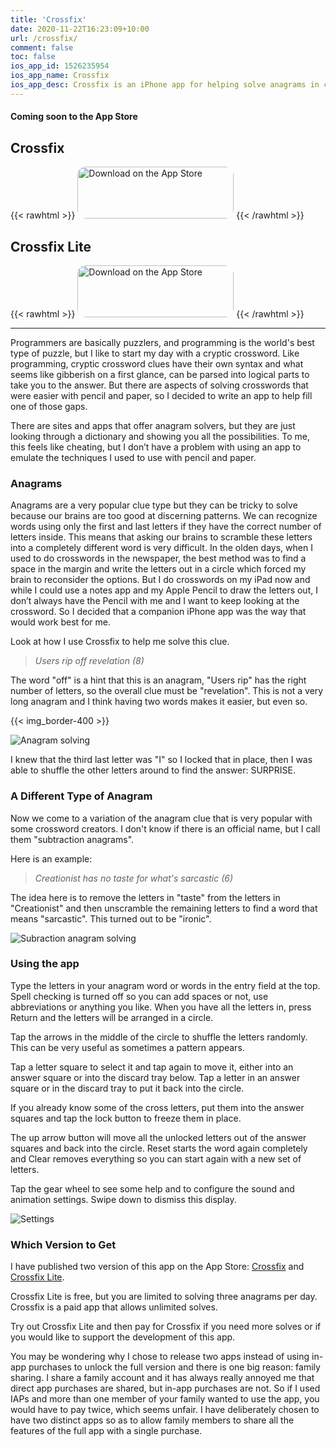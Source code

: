 ```yaml
---
title: 'Crossfix'
date: 2020-11-22T16:23:09+10:00
url: /crossfix/
comment: false
toc: false
ios_app_id: 1526235954
ios_app_name: Crossfix
ios_app_desc: Crossfix is an iPhone app for helping solve anagrams in croswords.
---
```


#### Coming soon to the App Store

## Crossfix

{{< rawhtml >}}
<a href="https://apps.apple.com/us/app/crossfix/id1526235954?itsct=apps_box&amp;itscg=30200" style="display: inline-block; overflow: hidden; border-top-left-radius: 13px; border-top-right-radius: 13px; border-bottom-right-radius: 13px; border-bottom-left-radius: 13px; width: 250px; height: 83px;"><img src="https://tools.applemediaservices.com/api/badges/download-on-the-app-store/white/en-US?size=250x83&amp;releaseDate=1522281600&h=316183e4d473a49a7fc392abccb65adb" alt="Download on the App Store" style="border-top-left-radius: 13px; border-top-right-radius: 13px; border-bottom-right-radius: 13px; border-bottom-left-radius: 13px; width: 250px; height: 83px; margin: unset; border: unset;"></a>
{{< /rawhtml >}}

## Crossfix Lite

{{< rawhtml >}}
<a href="https://apps.apple.com/us/app/crossfix-lite/id1526236100?itsct=apps_box&amp;itscg=30200" style="display: inline-block; overflow: hidden; border-top-left-radius: 13px; border-top-right-radius: 13px; border-bottom-right-radius: 13px; border-bottom-left-radius: 13px; width: 250px; height: 83px;"><img src="https://tools.applemediaservices.com/api/badges/download-on-the-app-store/black/en-US?size=250x83&amp;releaseDate=1522281600&h=316183e4d473a49a7fc392abccb65adb" alt="Download on the App Store" style="border-top-left-radius: 13px; border-top-right-radius: 13px; border-bottom-right-radius: 13px; border-bottom-left-radius: 13px; width: 250px; height: 83px; margin: unset; border: unset;"></a>
{{< /rawhtml >}}

---

Programmers are basically puzzlers, and programming is the world's best type of puzzle, but I like to start my day with a cryptic crossword. Like programming, cryptic crossword clues have their own syntax and what seems like gibberish on a first glance, can be parsed into logical parts to take you to the answer. But there are aspects of solving crosswords that were easier with pencil and paper, so I decided to write an app to help fill one of those gaps.

There are sites and apps that offer anagram solvers, but they are just looking through a dictionary and showing you all the possibilities. To me, this feels like cheating, but I don’t have a problem with using an app to emulate the techniques I used to use with pencil and paper.

### Anagrams

Anagrams are a very popular clue type but they can be tricky to solve because our brains are too good at discerning patterns. We can recognize words using only the first and last letters if they have the correct number of letters inside. This means that asking our brains to scramble these letters into a completely different word is very difficult. In the olden days, when I used to do crosswords in the newspaper, the best method was to find a space in the margin and write the letters out in a circle which forced my brain to reconsider the options. But I do crosswords on my iPad now and while I could use a notes app and my Apple Pencil to draw the letters out, I don’t always have the Pencil with me and I want to keep looking at the crossword. So I decided that a companion iPhone app was the way that would work best for me.

Look at how I use Crossfix to help me solve this clue.

> _Users rip off revelation (8)_

The word "off" is a hint that this is an anagram, "Users rip" has the right number of letters, so the overall clue must be "revelation". This is not a very long anagram and I think having two words makes it easier, but even so.

{{< img_border-400 >}}

![Anagram solving][i1]

I knew that the third last letter was "I" so I locked that in place, then I was able to shuffle the other letters around to find the answer: SURPRISE.

### A Different Type of Anagram

Now we come to a variation of the anagram clue that is very popular with some crossword creators. I don't know if there is an official name, but I call them "subtraction anagrams".

Here is an example:

> _Creationist has no taste for what's sarcastic (6)_

The idea here is to remove the letters in "taste" from the letters in "Creationist" and then unscramble the remaining letters to find a word that means "sarcastic". This turned out to be "ironic".

![Subraction anagram solving][i2]

### Using the app

Type the letters in your anagram word or words in the entry field at the top. Spell checking is turned off so you can add spaces or not, use abbreviations or anything you like. When you have all the letters in, press Return and the letters will be arranged in a circle.

Tap the arrows in the middle of the circle to shuffle the letters randomly. This can be very useful as sometimes a pattern appears.

Tap a letter square to select it and tap again to move it, either into an answer square or into the discard tray below. Tap a letter in an answer square or in the discard tray to put it back into the circle.

If you already know some of the cross letters, put them into the answer squares and tap the lock button to freeze them in place.

The up arrow button will move all the unlocked letters out of the answer squares and back into the circle. Reset starts the word again completely and Clear removes everything so you can start again with a new set of letters.

Tap the gear wheel to see some help and to configure the sound and animation settings. Swipe down to dismiss this display.

![Settings][i3]

### Which Version to Get

I have published two version of this app on the App Store: [Crossfix][1] and [Crossfix Lite][2].

Crossfix Lite is free, but you are limited to solving three anagrams per day.
Crossfix is a paid app that allows unlimited solves.

Try out Crossfix Lite and then pay for Crossfix if you need more solves or if you would like to support the development of this app.

You may be wondering why I chose to release two apps instead of using in-app purchases to unlock the full version and there is one big reason: family sharing. I share a family account and it has always really annoyed me that direct app purchases are shared, but in-app purchases are not. So if I used IAPs and more than one member of your family wanted to use the app, you would have to pay twice, which seems unfair. I have deliberately chosen to have two distinct apps so as to allow family members to share all the features of the full app with a single purchase.

[i1]: /images/Crossfix-anagram.png
[i2]: /images/Crossfix-sub-anagram.png
[i3]: /images/Crossfix-settings.png
[1]: https://itunes.apple.com/app/crossfix/id1526235954
[2]: https://itunes.apple.com/app/crossfix-lite/id1526236100
